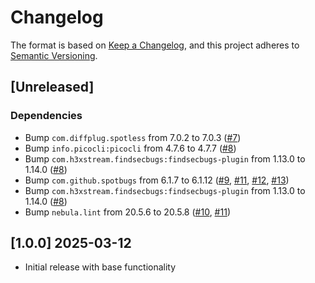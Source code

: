 # Changelog

The format is based on [Keep a Changelog](https://keepachangelog.com/en/1.0.0/),
and this project adheres to [Semantic Versioning](https://semver.org/spec/v2.0.0.html).

## [Unreleased]

### Dependencies
- Bump `com.diffplug.spotless` from 7.0.2 to 7.0.3 ([#7](https://github.com/ebsnet/CSRGenerator/pull/7))
- Bump `info.picocli:picocli` from 4.7.6 to 4.7.7 ([#8](https://github.com/ebsnet/CSRGenerator/pull/8))
- Bump `com.h3xstream.findsecbugs:findsecbugs-plugin` from 1.13.0 to 1.14.0 ([#8](https://github.com/ebsnet/CSRGenerator/pull/8))
- Bump `com.github.spotbugs` from 6.1.7 to 6.1.12 ([#9](https://github.com/ebsnet/CSRGenerator/pull/9), [#11](https://github.com/ebsnet/CSRGenerator/pull/11), [#12](https://github.com/ebsnet/CSRGenerator/pull/12), [#13](https://github.com/ebsnet/CSRGenerator/pull/13))
- Bump `com.h3xstream.findsecbugs:findsecbugs-plugin` from 1.13.0 to 1.14.0 ([#8](https://github.com/ebsnet/CSRGenerator/pull/8))
- Bump `nebula.lint` from 20.5.6 to 20.5.8 ([#10](https://github.com/ebsnet/CSRGenerator/pull/10), [#11](https://github.com/ebsnet/CSRGenerator/pull/11))

## [1.0.0] 2025-03-12

- Initial release with base functionality
